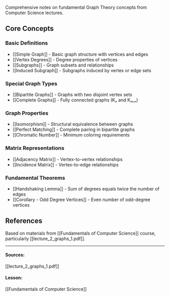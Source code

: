 Comprehensive notes on fundamental Graph Theory concepts from Computer Science lectures.

## Core Concepts

### Basic Definitions
- [[Simple Graph]] - Basic graph structure with vertices and edges
- [[Vertex Degrees]] - Degree properties of vertices
- [[Subgraphs]] - Graph subsets and relationships
- [[Induced Subgraph]] - Subgraphs induced by vertex or edge sets

### Special Graph Types
- [[Bipartite Graphs]] - Graphs with two disjoint vertex sets
- [[Complete Graphs]] - Fully connected graphs (Kₙ and Kₘ,ₙ)

### Graph Properties
- [[Isomorphism]] - Structural equivalence between graphs
- [[Perfect Matching]] - Complete pairing in bipartite graphs
- [[Chromatic Number]] - Minimum coloring requirements

### Matrix Representations
- [[Adjacency Matrix]] - Vertex-to-vertex relationships
- [[Incidence Matrix]] - Vertex-to-edge relationships

### Fundamental Theorems
- [[Handshaking Lemma]] - Sum of degrees equals twice the number of edges
- [[Corollary - Odd Degree Vertices]] - Even number of odd-degree vertices

## References
Based on materials from [[Fundamentals of Computer Science]] course, particularly [[lecture_2_graphs_1.pdf]].

---
#### Sources:
[[lecture_2_graphs_1.pdf]]
#### Lesson:
[[Fundamentals of Computer Science]]